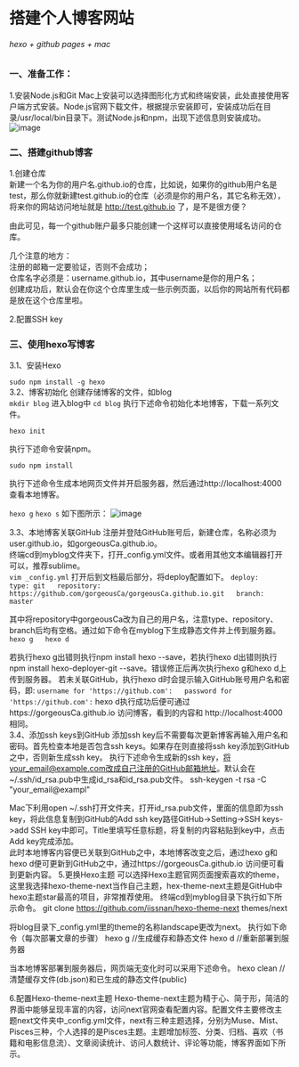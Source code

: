# 搭建个人博客网站
###### hexo + github pages + mac
### 一、准备工作：
1.安装Node.js和Git
Mac上安装可以选择图形化方式和终端安装，此处直接使用客户端方式安装。Node.js官网下载文件，根据提示安装即可，安装成功后在目录/usr/local/bin目录下。测试Node.js和npm，出现下述信息则安装成功。
![image](https://github.com/gorgeousCa/Dayup/blob/master/搭建个人博客网站/1.png)

  
### 二、搭建github博客
1.创建仓库  
新建一个名为你的用户名.github.io的仓库，比如说，如果你的github用户名是test，那么你就新建test.github.io的仓库（必须是你的用户名，其它名称无效），将来你的网站访问地址就是 http://test.github.io 了，是不是很方便？  

由此可见，每一个github账户最多只能创建一个这样可以直接使用域名访问的仓库。  

几个注意的地方：  
注册的邮箱一定要验证，否则不会成功；    
仓库名字必须是：username.github.io，其中username是你的用户名；   
创建成功后，默认会在你这个仓库里生成一些示例页面，以后你的网站所有代码都是放在这个仓库里啦。

2.配置SSH key  
### 三、使用hexo写博客  
 3.1、安装Hexo  
 
`sudo npm install -g hexo`  
3.2、博客初始化
创建存储博客的文件，如blog  
 `mkdir blog`
 进入blog中
 `cd blog`
 执行下述命令初始化本地博客，下载一系列文件。  

`hexo init`

执行下述命令安装npm。

`sudo npm install`  

执行下述命令生成本地网页文件并开启服务器，然后通过http://localhost:4000 查看本地博客。

`hexo g`
`hexo s`
如下图所示：
![image](https://github.com/gorgeousCa/Dayup/blob/master/搭建个人博客网站/2.png)

3.3、本地博客关联GitHub
注册并登陆GitHub账号后，新建仓库，名称必须为user.github.io，如gorgeousCa.github.io。  
终端cd到myblog文件夹下，打开_config.yml文件。或者用其他文本编辑器打开可以，推荐sublime。  
`vim _config.yml` 
打开后到文档最后部分，将deploy配置如下。
`deploy:  
  type: git  
  repository: https://github.com/gorgeousCa/gorgeousCa.github.io.git  
  branch: master`  
  
其中将repository中gorgeousCa改为自己的用户名，注意type、repository、branch后均有空格。通过如下命令在myblog下生成静态文件并上传到服务器。
`hexo g  
hexo d`

若执行hexo g出错则执行npm install hexo --save，若执行hexo d出错则执行npm install hexo-deployer-git --save。错误修正后再次执行hexo g和hexo d上传到服务器。
若未关联GitHub，执行hexo d时会提示输入GitHub账号用户名和密码，即:
`username for 'https://github.com':  
password for 'https://github.com':` 
hexo d执行成功后便可通过https://gorgeousCa.github.io 访问博客，看到的内容和 http://localhost:4000 相同。  
3.4、添加ssh keys到GitHub
添加ssh key后不需要每次更新博客再输入用户名和密码。首先检查本地是否包含ssh keys。如果存在则直接将ssh key添加到GitHub之中，否则新生成ssh key。
执行下述命令生成新的ssh key，将your_email@example.com改成自己注册的GitHub邮箱地址。默认会在~/.ssh/id_rsa.pub中生成id_rsa和id_rsa.pub文件。
ssh-keygen -t rsa -C "your_email@exampl"        

Mac下利用open ~/.ssh打开文件夹，打开id_rsa.pub文件，里面的信息即为ssh key，将此信息复制到GitHub的Add ssh key路径GitHub->Setting->SSH keys->add SSH key中即可。Title里填写任意标题，将复制的内容粘贴到key中，点击Add key完成添加。  
此时本地博客内容便已关联到GitHub之中，本地博客改变之后，通过hexo g和hexo d便可更新到GitHub之中，通过https://gorgeousCa.github.io 访问便可看到更新内容。
5.更换Hexo主题
可以选择Hexo主题官网页面搜索喜欢的theme，这里我选择hexo-theme-next当作自己主题，hex-theme-next主题是GitHub中hexo主题star最高的项目，非常推荐使用。
终端cd到myblog目录下执行如下所示命令。
git clone https://github.com/iissnan/hexo-theme-next themes/next

将blog目录下_config.yml里的theme的名称landscape更改为next。
执行如下命令（每次部署文章的步骤）
hexo g  //生成缓存和静态文件
hexo d  //重新部署到服务器

当本地博客部署到服务器后，网页端无变化时可以采用下述命令。
hexo clean  //清楚缓存文件(db.json)和已生成的静态文件(public)

6.配置Hexo-theme-next主题
Hexo-theme-next主题为精于心、简于形，简洁的界面中能够呈现丰富的内容，访问next官网查看配置内容。配置文件主要修改主题next文件夹中_config.yml文件，next有三种主题选择，分别为Muse、Mist、Pisces三种，个人选择的是Pisces主题。主题增加标签、分类、归档、喜欢（书籍和电影信息流）、文章阅读统计、访问人数统计、评论等功能，博客界面如下所示。





 



    

